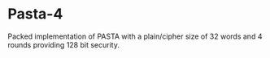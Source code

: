 # Pasta-4

Packed implementation of PASTA with a plain/cipher size of 32 words and 4 rounds providing 128 bit security.
